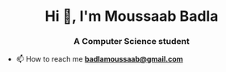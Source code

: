 <h1 align="center">Hi 👋, I'm Moussaab Badla</h1>
<h3 align="center">A Computer Science student</h3>


- 📫 How to reach me **badlamoussaab@gmail.com**





